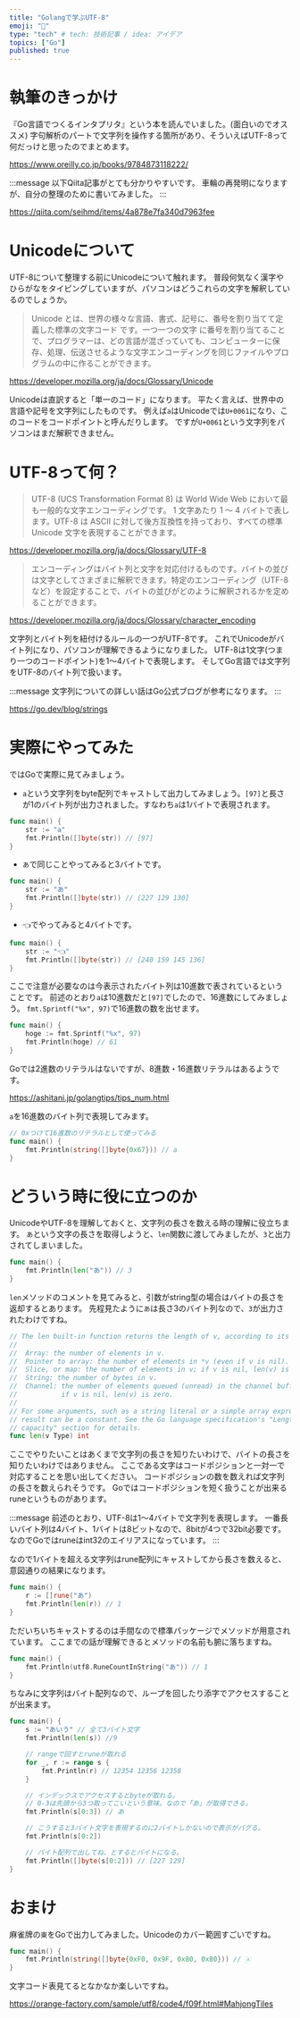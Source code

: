 ```yaml
---
title: "Golangで学ぶUTF-8"
emoji: "🐁"
type: "tech" # tech: 技術記事 / idea: アイデア
topics: ["Go"]
published: true
---
```


# 執筆のきっかけ

『Go言語でつくるインタプリタ』という本を読んでいました。(面白いのでオススメ)
字句解析のパートで文字列を操作する箇所があり、そういえばUTF-8って何だっけと思ったのでまとめます。

https://www.oreilly.co.jp/books/9784873118222/

:::message
以下Qiita記事がとても分かりやすいです。
車輪の再発明になりますが、自分の整理のために書いてみました。
:::

https://qiita.com/seihmd/items/4a878e7fa340d7963fee

# Unicodeについて

UTF-8について整理する前にUnicodeについて触れます。
普段何気なく漢字やひらがなをタイピングしていますが、パソコンはどうこれらの文字を解釈しているのでしょうか。

> Unicode とは、世界の様々な言語、書式、記号に、番号を割り当てて定義した標準の文字コード です。一つ一つの文字 に番号を割り当てることで、プログラマーは、どの言語が混ざっていても、コンピューターに保存、処理、伝送させるような文字エンコーディングを同じファイルやプログラムの中に作ることができます。

https://developer.mozilla.org/ja/docs/Glossary/Unicode

Unicodeは直訳すると「単一のコード」になります。
平たく言えば、世界中の言語や記号を文字列にしたものです。
例えば`a`はUnicodeでは`U+0061`になり、このコードをコードポイントと呼んだりします。
ですが`U+0061`という文字列をパソコンはまだ解釈できません。

# UTF-8って何？

> UTF-8 (UCS Transformation Format 8) は World Wide Web において最も一般的な文字エンコーディングです。 1 文字あたり 1 ～ 4 バイトで表します。UTF-8 は ASCII に対して後方互換性を持っており、すべての標準 Unicode 文字を表現することができます。

https://developer.mozilla.org/ja/docs/Glossary/UTF-8

> エンコーディングはバイト列と文字を対応付けるものです。バイトの並びは文字としてさまざまに解釈できます。特定のエンコーディング（UTF-8 など）を設定することで、バイトの並びがどのように解釈されるかを定めることができます。

https://developer.mozilla.org/ja/docs/Glossary/character_encoding

文字列とバイト列を紐付けるルールの一つがUTF-8です。
これでUnicodeがバイト列になり、パソコンが理解できるようになりました。
UTF-8は1文字(つまり一つのコードポイント)を1〜4バイトで表現します。
そしてGo言語では文字列をUTF-8のバイト列で扱います。

:::message
文字列についての詳しい話はGo公式ブログが参考になります。
:::

https://go.dev/blog/strings

# 実際にやってみた

ではGoで実際に見てみましょう。

- `a`という文字列をbyte配列でキャストして出力してみましょう。`[97]`と長さが1のバイト列が出力されました。すなわち`a`は1バイトで表現されます。

```go
func main() {
    str := "a"
    fmt.Println([]byte(str)) // [97]
}
```

- `あ`で同じことやってみると3バイトです。

```go
func main() {
    str := "あ"
    fmt.Println([]byte(str)) // [227 129 130]
}
```

- `👈`でやってみると4バイトです。

```go
func main() {
    str := "👈"
    fmt.Println([]byte(str)) // [240 159 145 136]
}
```

ここで注意が必要なのは今表示されたバイト列は10進数で表されているということです。
前述のとおり`a`は10進数だと`[97]`でしたので、16進数にしてみましょう。
`fmt.Sprintf("%x", 97)`で16進数の数を出せます。

```go
func main() {
    hoge := fmt.Sprintf("%x", 97)
    fmt.Println(hoge) // 61
}
```

Goでは2進数のリテラルはないですが、8進数・16進数リテラルはあるようです。

https://ashitani.jp/golangtips/tips_num.html

`a`を16進数のバイト列で表現してみます。

```go
// 0xつけて16進数のリテラルとして使ってみる
func main() {
    fmt.Println(string([]byte{0x67})) // a
}
```

# どういう時に役に立つのか

UnicodeやUTF-8を理解しておくと、文字列の長さを数える時の理解に役立ちます。
`あ`という文字の長さを取得しようと、`len`関数に渡してみましたが、`3`と出力されてしまいました。

```go
func main() {
    fmt.Println(len("あ")) // 3
}
```

`len`メソッドのコメントを見てみると、引数がstring型の場合はバイトの長さを返却するとあります。
先程見たように`あ`は長さ3のバイト列なので、`3`が出力されたわけですね。

```go:builtin/builtin.go
// The len built-in function returns the length of v, according to its type:
//
//	Array: the number of elements in v.
//	Pointer to array: the number of elements in *v (even if v is nil).
//	Slice, or map: the number of elements in v; if v is nil, len(v) is zero.
//	String: the number of bytes in v.
//	Channel: the number of elements queued (unread) in the channel buffer;
//	         if v is nil, len(v) is zero.
//
// For some arguments, such as a string literal or a simple array expression, the
// result can be a constant. See the Go language specification's "Length and
// capacity" section for details.
func len(v Type) int
```

ここでやりたいことはあくまで文字列の長さを知りたいわけで、バイトの長さを知りたいわけではありません。
ここである文字はコードポジションと一対一で対応することを思い出してください。
コードポジションの数を数えれば文字列の長さを数えられそうです。
Goではコードポジションを短く扱うことが出来るruneというものがあります。

:::message
前述のとおり、UTF-8は1〜4バイトで文字列を表現します。
一番長いバイト列は4バイト、1バイトは8ビットなので、8bitが4つで32bit必要です。
なのでGoではruneはint32のエイリアスになっています。
:::

なので1バイトを超える文字列はrune配列にキャストしてから長さを数えると、意図通りの結果になります。

```go
func main() {
    r := []rune("あ")
    fmt.Println(len(r)) // 1
}
```

ただいちいちキャストするのは手間なので標準パッケージでメソッドが用意されています。
ここまでの話が理解できるとメソッドの名前も腑に落ちますね。

```go
func main() {
    fmt.Println(utf8.RuneCountInString("あ")) // 1
}
```

ちなみに文字列はバイト配列なので、ループを回したり添字でアクセスすることが出来ます。

```go
func main() {
    s := "あいう" // 全て3バイト文字
    fmt.Println(len(s)) //9

    // rangeで回すとruneが取れる
    for _, r := range s {
        fmt.Println(r) // 12354 12356 12358
    }

    // インデックスでアクセスするとbyteが取れる。
    // 0-3は先頭から3つ取ってこいという意味。なので「あ」が取得できる。
    fmt.Println(s[0:3]) // あ

    // こうすると3バイト文字を表現するのに2バイトしかないので表示がバグる。
    fmt.Println(s[0:2]) 

    // バイト配列で出してね、とするとバイトになる。
    fmt.Println([]byte(s[0:2])) // [227 129]
}
```

# おまけ

麻雀牌の`東`をGoで出力してみました。Unicodeのカバー範囲すごいですね。

```go
func main() {
    fmt.Println(string([]byte{0xF0, 0x9F, 0x80, 0x80})) // 🀀
}
```

文字コード表見てるとなかなか楽しいですね。

https://orange-factory.com/sample/utf8/code4/f09f.html#MahjongTiles
